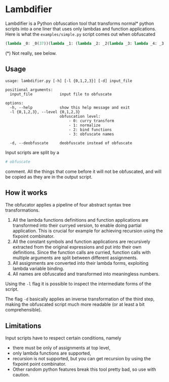 # Lambdifier
Lambdifier is a Python obfuscation tool that transforms normal* python scripts into a one liner that uses only lambdas and function applications.
Here is what the `examples/simple.py` script comes out when obfuscated
```py
(lambda _0: _0(37))(lambda _1: (lambda _2: _2(lambda _3: lambda _4: _3 == _4))(lambda _5: (lambda _6: _6(lambda _7: lambda _8: _7 + _8))(lambda _9: (lambda _10: _10(print))(lambda _11: (lambda _12: _12('Hello World!'))(lambda _13: (lambda _14: _14(_11(_13)))(lambda _15: lambda _16: _16))))))
```

(\*) Not really, see below.

## Usage
```
usage: lambdifier.py [-h] [-l {0,1,2,3}] [-d] input_file

positional arguments:
  input_file            input file to obfuscate

options:
  -h, --help            show this help message and exit
  -l {0,1,2,3}, --level {0,1,2,3}
                        obfuscation level:
                            - 0: curry transform
                            - 1: normalize
                            - 2: bind functions
                            - 3: obfuscate names
                            
  -d, --deobfuscate     deobfuscate instead of obfuscate
```

Input scripts are split by a
```py
# obfuscate
```
comment. All the things that come before it will not be obfuscated, and will be copied as they are in the output script.

## How it works
The obfucator applies a pipeline of four abstract syntax tree transformations.
1. All the lambda functions definitions and function applications are transformed into their curryed version, to enable doing partial application. This is crucial for example for achieving recursion using the fixpoint combinator.
2. All the constant symbols and function applications are recursively extracted from the original expressions and put into their own definitions. Since the function calls are curried, function calls with multiple arguments are split between different assignments.
3. All assignments are converted into their lambda forms, exploiting lambda variable binding.
4. All names are obfuscated and transformed into meaningless numbers.

Using the `-l` flag it is possible to inspect the intermediate forms of the script.

The flag `-d` basically applies an inverse transformation of the third step, making the obfuscated script much more readable (or at least a bit comprehensible).

## Limitations

Input scripts have to respect certain conditions, namely
- there must be only of assignments at top level,
- only lambda functions are supported,
- recursion is not supported, but you can get recursion by using the fixpoint point combinator.
- Other random python features break this tool pretty bad, so use with caution.

